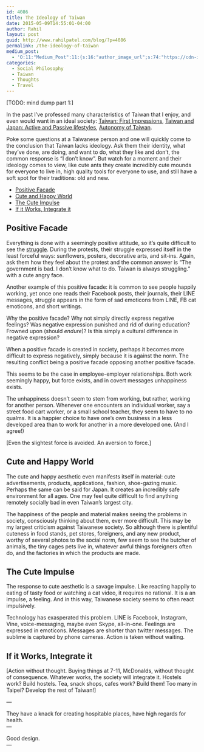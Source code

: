 ```yaml
---
id: 4086
title: The Ideology of Taiwan
date: 2015-05-09T14:55:01-04:00
author: Rahil
layout: post
guid: http://www.rahilpatel.com/blog/?p=4086
permalink: /the-ideology-of-taiwan
medium_post:
  - 'O:11:"Medium_Post":11:{s:16:"author_image_url";s:74:"https://cdn-images-1.medium.com/fit/c/200/200/1*dmbNkD5D-u45r44go_cf0g.png";s:10:"author_url";s:28:"https://medium.com/@rahil627";s:11:"byline_name";N;s:12:"byline_email";N;s:10:"cross_link";s:2:"no";s:2:"id";s:12:"37ba90fe6903";s:21:"follower_notification";s:3:"yes";s:7:"license";s:19:"all-rights-reserved";s:14:"publication_id";s:2:"-1";s:6:"status";s:6:"public";s:3:"url";s:64:"https://medium.com/@rahil627/the-ideology-of-taiwan-37ba90fe6903";}'
categories:
  - Social Philosophy
  - Taiwan
  - Thoughts
  - Travel
---
```

[TODO: mind dump part 1:]

In the past I&#8217;ve professed many characteristics of Taiwan that I enjoy, and even would want in an ideal society:  [Taiwan: First Impressions](http://www.rahilpatel.com/blog/taiwan-first-impressions), [Taiwan and Japan: Active and Passive lifestyles](http://www.rahilpatel.com/blog/taiwan-and-japan-active-and-passive-lifestyles), [Autonomy of Taiwan](http://www.rahilpatel.com/blog/autonomy-of-taiwan).

Poke some questions at a Taiwanese person and one will quickly come to the conclusion that Taiwan lacks ideology. Ask them their identity, what they&#8217;ve done, are doing, and want to do, what they like and don&#8217;t, the common response is &#8220;I don&#8217;t know&#8221;. But watch for a moment and their ideology comes to view, like cute ants they create incredibly cute mounds for everyone to live in, high quality tools for everyone to use, and still have a soft spot for their traditions: old and new.

<div id="toc_container" class="toc_transparent have_bullets">
  <p class="toc_title">
  </p>
  
  <ul class="toc_list">
    <li>
      <a href="#positive_facade">Positive Facade</a>
    </li>
    <li>
      <a href="#cute_and_happy_world">Cute and Happy World</a>
    </li>
    <li>
      <a href="#the_cute_impulse">The Cute Impulse</a>
    </li>
    <li>
      <a href="#if_it_works_integrate_it">If it Works, Integrate it</a>
    </li>
  </ul>
</div>

## <span id="positive_facade">Positive Facade</span>

Everything is done with a seemingly positive attitude, so it&#8217;s quite difficult to see the [struggle](http://www.rahilpatel.com/blog/a-foreigner-crashes-at-the-legislative-yuans-slumber-party). During the protests, their struggle expressed itself in the least forceful ways: sunflowers, posters, decorative arts, and sit-ins. Again, ask them how they feel about the protest and the common answer is &#8220;The government is bad. I don&#8217;t know what to do. Taiwan is always struggling.&#8221; with a cute angry face.

Another example of this positive facade: it is common to see people happily working, yet once one reads their Facebook posts, their journals, their LINE messages, struggle appears in the form of sad emoticons from LINE, FB cat emoticons, and short writings.

Why the positive facade? Why not simply directly express negative feelings? Was negative expression punished and rid of during education? Frowned upon (should _endure_)? Is this simply a cultural difference in negative expression?

When a positive facade is created in society, perhaps it becomes more difficult to express negatively, simply because it is against the norm. The resulting conflict being a positive facade opposing another positive facade.

This seems to be the case in employee-employer relationships. Both work seemingly happy, but force exists, and in covert messages unhappiness exists.

The unhappiness doesn&#8217;t seem to stem from working, but rather, working for another person. Whenever one encounters an individual worker, say a street food cart worker, or a small school teacher, they seem to have to no qualms. It is a happier choice to have one&#8217;s own business in a less developed area than to work for another in a more developed one. (And I agree!)

[Even the slightest force is avoided. An aversion to force.]

## <span id="cute_and_happy_world">Cute and Happy World</span>

The cute and happy aesthetic even manifests itself in material: cute advertisements, products, applications, fashion, shoe-gazing music. Perhaps the same can be said for Japan. It creates an incredibly safe environment for all ages. One may feel quite difficult to find anything remotely socially bad in even Taiwan&#8217;s largest city.

The happiness of the people and material makes seeing the problems in society, consciously thinking about them, ever more difficult. This may be my largest criticism against Taiwanese society. So although there is plentiful cuteness in food stands, pet stores, foreigners, and any new product, worthy of several photos to the social norm, few seem to see the butcher of animals, the tiny cages pets live in, whatever awful things foreigners often do, and the factories in which the products are made.

## <span id="the_cute_impulse">The Cute Impulse</span>

The response to cute aesthetic is a savage impulse. Like reacting happily to eating of tasty food or watching a cat video, it requires no rational. It is a an impulse, a feeling. And in this way, Taiwanese society seems to often react impulsively.

Technology has exasperated this problem. LINE is Facebook, Instagram, Vine, voice-messaging, maybe even Skype, all-in-one. Feelings are expressed in emoticons. Messages are shorter than twitter messages. The sublime is captured by phone cameras. Action is taken without waiting.

## <span id="if_it_works_integrate_it">If it Works, Integrate it</span>

[Action without thought. Buying things at 7-11, McDonalds, without thought of consequence. Whatever works, the society will integrate it. Hostels work? Build hostels. Tea, snack shops, cafes work? Build them! Too many in Taipei? Develop the rest of Taiwan!]

&#8212;

They have a knack for creating hospitable places, have high regards for health.  
&#8212;

Good design.  
&#8212;